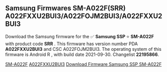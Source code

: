 <h2>Samsung Firmwares SM-A022F(SRR) A022FXXU2BUI3/A022FOJM2BUI3/A022FXXU2BUI3</h2>
Download the Samsung firmware for the ✅ <strong>Samsung SSP </strong> ⭐ <strong>SM-A022F</strong> with product code <strong>SRR</strong> . This firmware has version number PDA <strong>A022FXXU2BUI3</strong> and CSC A022FOJM2BUI3. The operating system of this firmware is Android R , with build date 2021-09-30. Changelist <strong>22195866</strong>.


[SM-A022F](https://samfirm.shop/samsung/model/SM-A022F)
[A022FXXU2BUI3](https://samfirm.shop/samsung/pda/A022FXXU2BUI3)
[Download Firmware Samsung SSP SM-A022F](https://samfirm.shop/samsung/firmware/462050)
